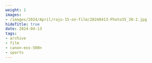 ```yaml
---
weight: 1
images:
- /images/2024/April/raju-15-on-film/20240413-Photo35_38-2.jpg
hideTitle: true
date: 2024-04-13
tags:
- archive
- film
- canon-eos-500n
- sports
---
```

